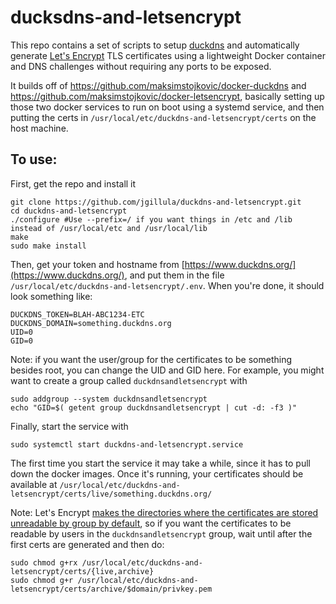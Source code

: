 # ducksdns-and-letsencrypt

This repo contains a set of scripts to setup [duckdns](https://www.duckdns.org/) and automatically generate [Let's Encrypt](https://letsencrypt.org/) TLS certificates using a lightweight Docker container and DNS challenges without requiring any ports to be exposed.

It builds off of https://github.com/maksimstojkovic/docker-duckdns and https://github.com/maksimstojkovic/docker-letsencrypt, basically setting up those two docker services to run on boot using a systemd service, and then putting the certs in `/usr/local/etc/duckdns-and-letsencrypt/certs` on the host machine.

## To use:

First, get the repo and install it
```
git clone https://github.com/jgillula/duckdns-and-letsencrypt.git
cd duckdns-and-letsencrypt
./configure #Use --prefix=/ if you want things in /etc and /lib instead of /usr/local/etc and /usr/local/lib
make
sudo make install
```

Then, get your token and hostname from [https://www.duckdns.org/](https://www.duckdns.org/), and put them in the file `/usr/local/etc/duckdns-and-letsencrypt/.env`. When you're done, it should look something like:
```
DUCKDNS_TOKEN=BLAH-ABC1234-ETC
DUCKDNS_DOMAIN=something.duckdns.org
UID=0
GID=0
```
Note: if you want the user/group for the certificates to be something besides root, you can change the UID and GID here. For example, you might want to create a group called `duckdnsandletsencrypt` with
```
sudo addgroup --system duckdnsandletsencrypt
echo "GID=$( getent group duckdnsandletsencrypt | cut -d: -f3 )"
```

Finally, start the service with
```
sudo systemctl start duckdns-and-letsencrypt.service
```
The first time you start the service it may take a while, since it has to pull down the docker images. Once it's running, your certificates should be available at `/usr/local/etc/duckdns-and-letsencrypt/certs/live/something.duckdns.org/`

Note: Let's Encrypt [makes the directories where the certificates are stored unreadable by group by default](https://eff-certbot.readthedocs.io/en/stable/using.html#where-are-my-certificates), so if you want the certificates to be readable by users in the `duckdnsandletsencrypt` group, wait until after the first certs are generated and then do:
```
sudo chmod g+rx /usr/local/etc/duckdns-and-letsencrypt/certs/{live,archive}
sudo chmod g+r /usr/local/etc/duckdns-and-letsencrypt/certs/archive/$domain/privkey.pem
```
